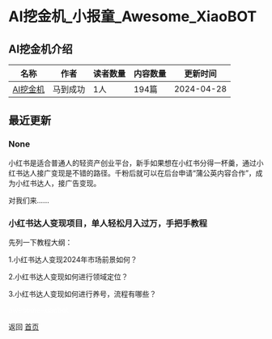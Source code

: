 # AI挖金机_小报童_Awesome_XiaoBOT

## AI挖金机介绍
>   
  


|名称|作者|读者数量|内容数量|更新时间|
|---|---|---|---|---|
|[AI挖金机](https://xiaobot.net/p/aigold?refer=0b133df9-27dc-423b-8101-639049001c13)|马到成功|1人|194篇|2024-04-28|

## 最近更新
### None

小红书是适合普通人的轻资产创业平台，新手如果想在小红书分得一杯羹，通过小红书达人接广变现是不错的路径。千粉后就可以在后台申请“蒲公英内容合作”，成为小红书达人，接广告变现。

对我们来......

### 小红书达人变现项目，单人轻松月入过万，手把手教程

先列一下教程大纲：

1.小红书达人变现2024年市场前景如何？

2.小红书达人变现如何进行领域定位？

3.小红书达人变现如何进行养号，流程有哪些？


<a href="https://github.com/Reno9527/awesome-xiaobot" style="color: white; text-decoration: none;">awesome-xiaobot</a>

返回 [首页](../README.md)
